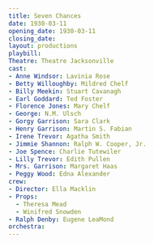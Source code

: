 ```yaml
---
title: Seven Chances
date: 1930-03-11
opening_date: 1930-03-11
closing_date:
layout: productions
playbill:
Theatre: Theatre Jacksonville
cast:
- Anne Windsor: Lavinia Rose
- Betty Willoughby: Mildred Chelf
- Billy Meekin: Stuart Cavanagh
- Earl Goddard: Ted Foster
- Florence Jones: Mary Chelf
- George: N.M. Ulsch
- Gorgy Garrison: Sara Clark
- Henry Garrison: Martin S. Fabian
- Irene Trevor: Agatha Smith
- Jimmie Shannon: Ralph W. Cooper, Jr.
- Joe Spence: Charlie Tutewiler
- Lilly Trevor: Edith Pullen
- Mrs. Garrison: Margaret Haas
- Peggy Wood: Edna Alexander
crew:
- Director: Ella Macklin
- Props:
  - Theresa Mead
  - Winifred Snowden
- Ralph Denby: Eugene LeaMond
orchestra:
---
```

